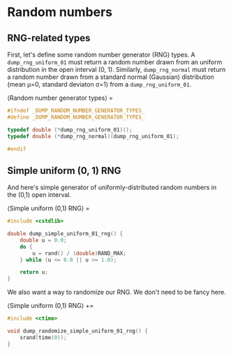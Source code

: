 # Random numbers

## RNG-related types

First, let's define some random number generator (RNG) types. A `dump_rng_uniform_01` must return a random number drawn from an uniform distribution in the open interval (0, 1). Similarly, `dump_rng_normal` must return a random number drawn from a standard normal (Gaussian) distribution (mean μ=0, standard deviaton σ=1) from a `dump_rng_uniform_01`.

⟨Random number generator types⟩ =
```C++
#ifndef _DUMP_RANDOM_NUMBER_GENERATOR_TYPES_
#define _DUMP_RANDOM_NUMBER_GENERATOR_TYPES_

typedef double (*dump_rng_uniform_01)();
typedef double (*dump_rng_normal)(dump_rng_uniform_01);

#endif
```

## Simple uniform (0, 1) RNG

And here's simple generator of uniformly-distributed random numbers in the (0,1) open interval.

⟨Simple uniform (0,1) RNG⟩ =
```C++
#include <cstdlib>

double dump_simple_uniform_01_rng() {
    double u = 0.0;
    do {
        u = rand() / (double)RAND_MAX;
    } while (u <= 0.0 || u >= 1.0);

    return u;
}
```

We also want a way to randomize our RNG. We don't need to be fancy here.

⟨Simple uniform (0,1) RNG⟩ +=
```C++
#include <ctime>

void dump_randomize_simple_uniform_01_rng() {
    srand(time(0));
}
```
